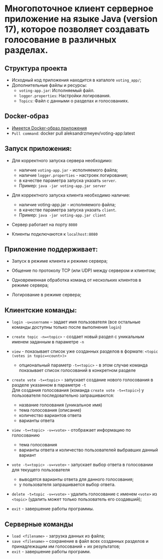 # Многопоточное клиент серверное приложение на языке Java (version 17), которое позволяет создавать голосование в различных разделах.

## Структура проекта

- Исходный код приложения находится в каталоге `voting_app/`;
- Дополнительные файлы и ресурсы:
  - `voting-app.jar`: Исполняемый файл.
  - `logger.properties`: Настройки логирования.
  - `Topics`: Файл с данными о разделах и голосованиях.

## Docker-образ 
- [Имеется Docker-образ приложения](https://hub.docker.com/r/aleksandrzmeyev/voting-app/)
- `Pull command`: docker pull aleksandrzmeyev/voting-app:latest

## Запуск приложения:

- Для корректного запуска сервера необходимо:
  - наличие `voting-app.jar` - исполняемого файла;
  - наличие `logger.properties` - настроек логирования;
  - в качестве параметра запуска указать `server`.
  - Пример: `java -jar voting-app.jar server`

- Для корректного запуска клиента необходимо наличие:
  - наличие voting-app.jar - исполняемого файла;
  - в качестве параметра запуска указать `client`.
  - Пример: `java -jar voting-app.jar client`

- Сервер работает на порту `8080`
- Клиенты подключаются к `localhost:8080`


## Приложение поддерживает:

- Запуск в режиме клиента и режиме сервера;
  
- Общение по протоколу TCP (или UDP) между сервером и клиентом;

- Одновременная обработка команд от нескольких клиентов в режиме сервера;

- Логирование в режиме сервера;

## Клиентские команды:
  - `login -u=username` – задает имя пользователя (все остальные команды доступны только после выполнения `login`)
    
  - `create topic -n=<topic>` - создает новый раздел c уникальным именем заданным в параметре `-n`
    
  - `view` - показывает список уже созданных разделов в формате: `<topic (votes in topic=<count>)>`
    - опциональный параметр `-t=<topic>` - в этом случае команда показывает список голосований в конкретном разделе
      
  - `create vote -t=<topic>` - запускает создание нового голосования в разделе указанном в параметре `-t`  
Для создания голосования (команда `create vote -t=<topic>`) у пользователя последовательно запрашиваются:
    - название голоования (уникальное имя)
    - тема голосования (описание)
    - количество вариантов ответа
    - варианты ответа
      
 - `view -t=<topic> -v=<vote>` - отображает информацию по голосованию
   - тема голосования
   - варианты ответа и количество пользователей выбравших данный вариант
     
 - `vote -t=<topic> -v=<vote>` - запускает выбор ответа в голосовании для текущего пользователя
   - выводятся варианты ответа для данного голосования;
   - у пользователя запрашивается выбор ответа.
     
 - `delete -t=topic -v=<vote>` - удалить голосование с именем `<vote>` из `<topic>` (удалить может только пользователь его создавший);
   
 - `exit` - завершение работы программы.

## Серверные команды
- `load <filename>` - загрузка данных из файла;
- `save <filename>` – сохранение в файл всех созданных разделов и принадлежащим им голосований + их результатов;
- `exit` - завершение работы программ.
